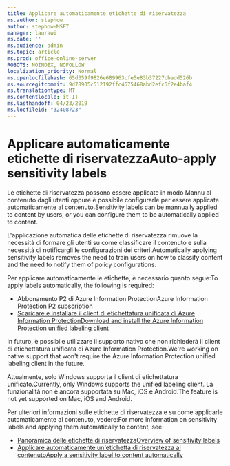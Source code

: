 ```yaml
---
title: Applicare automaticamente etichette di riservatezza
ms.author: stephow
author: stephow-MSFT
manager: laurawi
ms.date: ''
ms.audience: admin
ms.topic: article
ms.prod: office-online-server
ROBOTS: NOINDEX, NOFOLLOW
localization_priority: Normal
ms.openlocfilehash: 65d359f9826e689963cfe5e83b37227cbadd526b
ms.sourcegitcommit: 9d78905c512192ffc4675468abd2efc5f2e4baf4
ms.translationtype: MT
ms.contentlocale: it-IT
ms.lasthandoff: 04/23/2019
ms.locfileid: "32408723"
---
```

# <a name="auto-apply-sensitivity-labels"></a><span data-ttu-id="c92c0-102">Applicare automaticamente etichette di riservatezza</span><span class="sxs-lookup"><span data-stu-id="c92c0-102">Auto-apply sensitivity labels</span></span>

<span data-ttu-id="c92c0-103">Le etichette di riservatezza possono essere applicate in modo Mannu al contenuto dagli utenti oppure è possibile configurarle per essere applicate automaticamente al contenuto.</span><span class="sxs-lookup"><span data-stu-id="c92c0-103">Sensitivity labels can be mannually applied to content by users, or you can configure them to be automatically applied to content.</span></span>

<span data-ttu-id="c92c0-104">L'applicazione automatica delle etichette di riservatezza rimuove la necessità di formare gli utenti su come classificare il contenuto e sulla necessità di notificargli le configurazioni dei criteri.</span><span class="sxs-lookup"><span data-stu-id="c92c0-104">Automatically applying sensitivity labels removes the need to train users on how to classify content and the need to notify them of policy configurations.</span></span>

<span data-ttu-id="c92c0-105">Per applicare automaticamente le etichette, è necessario quanto segue:</span><span class="sxs-lookup"><span data-stu-id="c92c0-105">To apply labels automatically, the following is required:</span></span>

- <span data-ttu-id="c92c0-106">Abbonamento P2 di Azure Information Protection</span><span class="sxs-lookup"><span data-stu-id="c92c0-106">Azure Information Protection P2 subscription</span></span>
- [<span data-ttu-id="c92c0-107">Scaricare e installare il client di etichettatura unificata di Azure Information Protection</span><span class="sxs-lookup"><span data-stu-id="c92c0-107">Download and install the Azure Information Protection unified labeling client</span></span>](https://docs.microsoft.com/en-us/azure/information-protection/rms-client/install-unifiedlabelingclient-app)

<span data-ttu-id="c92c0-108">In futuro, è possibile utilizzare il supporto nativo che non richiederà il client di etichettatura unificata di Azure Information Protection.</span><span class="sxs-lookup"><span data-stu-id="c92c0-108">We're working on native support that won't require the Azure Information Protection unified labeling client in the future.</span></span>

<span data-ttu-id="c92c0-109">Attualmente, solo Windows supporta il client di etichettatura unificato.</span><span class="sxs-lookup"><span data-stu-id="c92c0-109">Currently, only Windows supports the unified labeling client.</span></span>  <span data-ttu-id="c92c0-110">La funzionalità non è ancora supportata su Mac, iOS e Android.</span><span class="sxs-lookup"><span data-stu-id="c92c0-110">The feature is not yet supported on Mac, iOS and Android.</span></span>

<span data-ttu-id="c92c0-111">Per ulteriori informazioni sulle etichette di riservatezza e su come applicarle automaticamente al contenuto, vedere:</span><span class="sxs-lookup"><span data-stu-id="c92c0-111">For more information on sensitivity labels and applying them automatically to content,  see:</span></span>

- [<span data-ttu-id="c92c0-112">Panoramica delle etichette di riservatezza</span><span class="sxs-lookup"><span data-stu-id="c92c0-112">Overview of sensitivity labels</span></span>](https://docs.microsoft.com/en-us/office365/securitycompliance/sensitivity-labels)
- [<span data-ttu-id="c92c0-113">Applicare automaticamente un'etichetta di riservatezza al contenuto</span><span class="sxs-lookup"><span data-stu-id="c92c0-113">Apply a sensitivity label to content automatically</span></span>](https://docs.microsoft.com/en-us/office365/securitycompliance/apply_sensitivity_label_automatically)